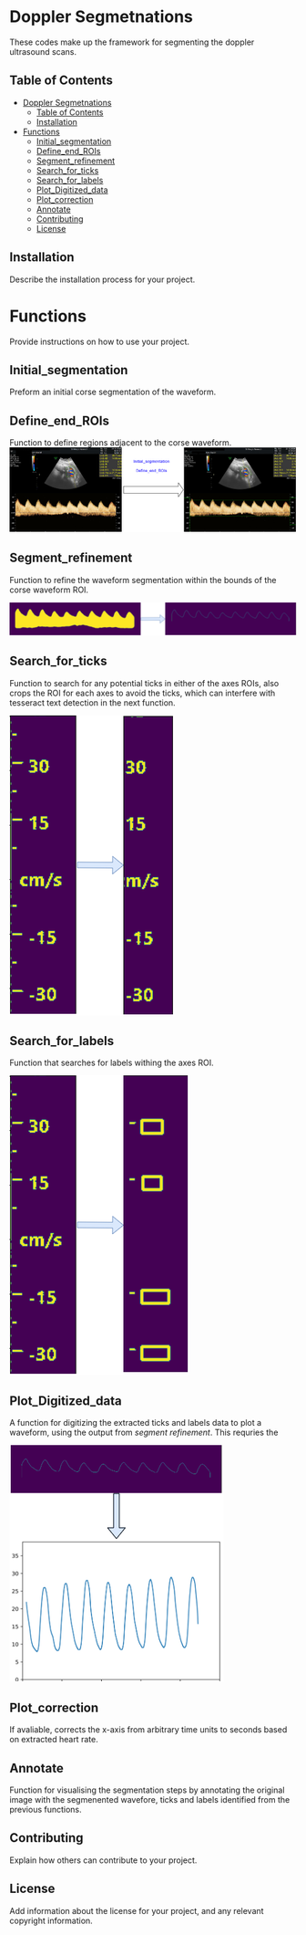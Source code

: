 # Doppler Segmetnations

These codes make up the framework for segmenting the doppler ultrasound scans.

## Table of Contents

- [Doppler Segmetnations](#doppler-segmetnations)
  - [Table of Contents](#table-of-contents)
  - [Installation](#installation)
- [Functions](#functions)
  - [Initial\_segmentation](#initial_segmentation)
  - [Define\_end\_ROIs](#define_end_rois)
  - [Segment\_refinement](#segment_refinement)
  - [Search\_for\_ticks](#search_for_ticks)
  - [Search\_for\_labels](#search_for_labels)
  - [Plot\_Digitized\_data](#plot_digitized_data)
  - [Plot\_correction](#plot_correction)
  - [Annotate](#annotate)
  - [Contributing](#contributing)
  - [License](#license)

## Installation

Describe the installation process for your project.

# Functions

Provide instructions on how to use your project.

## Initial_segmentation

Preform an initial corse segmentation of the waveform.

## Define_end_ROIs

Function to define regions adjacent to the corse waveform.
![alt text](Initial_segmentation_diagram.png)

## Segment_refinement

Function to refine the waveform segmentation within the bounds of the corse waveform ROI.

![alt text](Segment_refinement_diagram.png)
## Search_for_ticks

Function to search for any potential ticks in either of the axes ROIs, also crops the ROI for each axes to avoid the ticks, which can interfere with tesseract text detection in the next function.

![alt text](ROIAX_change_diagram.png)

## Search_for_labels

Function that searches for labels withing the axes ROI.

![alt text](TickandLabel_diagram.png)


## Plot_Digitized_data

A function for digitizing the extracted ticks and labels data to plot a waveform, using the output from *segment refinement*. This requries the 

![alt text](Digitize_Function_diagram.png)

## Plot_correction

If avaliable, corrects the x-axis from arbitrary time units to seconds based on extracted heart rate.

## Annotate

Function for visualising the segmentation steps by annotating the original image with the segmenented wavefore, ticks and labels identified from the previous functions.

## Contributing

Explain how others can contribute to your project.

## License

Add information about the license for your project, and any relevant copyright information.
